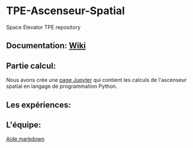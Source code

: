 # TPE-Ascenseur-Spatial
Space Elevator TPE repository
## Documentation: [Wiki](https://github.com/fdrg/TPE-Ascenseur-Spatial/wiki)

## Partie calcul:
Nous avons crée une [page Jupyter](TPE-Ascenseur-Spatial.ipynb) qui contient les calculs de l'ascenseur spatial en langage de programmation Python.

## Les expériences:


## L'équipe:

[Aide markdown](https://github.com/adam-p/markdown-here/wiki/Markdown-Cheatsheet#emphasis)   

